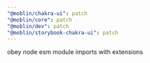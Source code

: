 ```yaml
---
"@moblin/chakra-ui": patch
"@moblin/core": patch
"@moblin/dev": patch
"@moblin/storybook-chakra-ui": patch
---
```


obey node esm module imports with extensions

